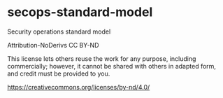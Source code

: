 # secops-standard-model
Security operations standard model

Attribution-NoDerivs
CC BY-ND

This license lets others reuse the work for any purpose, including commercially; however, it cannot be shared with others in adapted form, and credit must be provided to you.

https://creativecommons.org/licenses/by-nd/4.0/
